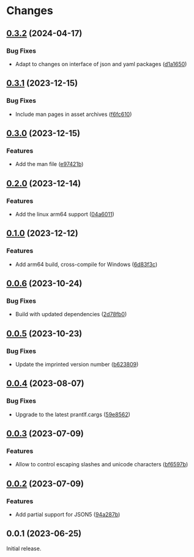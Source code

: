 # Changes

## [0.3.2](https://github.com/prantlf/v-jsonlint/compare/v0.3.1...v0.3.2) (2024-04-17)

### Bug Fixes

* Adapt to changes on interface of json and yaml packages ([d1a1650](https://github.com/prantlf/v-jsonlint/commit/d1a16502db839dc3d74773da477d3fbeec6de97d))

## [0.3.1](https://github.com/prantlf/v-jsonlint/compare/v0.3.0...v0.3.1) (2023-12-15)

### Bug Fixes

* Include man pages in asset archives ([f6fc610](https://github.com/prantlf/v-jsonlint/commit/f6fc6102b733cfc62aa53888c9b4ab173ff36bc1))

## [0.3.0](https://github.com/prantlf/v-jsonlint/compare/v0.2.0...v0.3.0) (2023-12-15)

### Features

* Add the man file ([e97421b](https://github.com/prantlf/v-jsonlint/commit/e97421bfbd842498e490c508cb935c369bab6180))

## [0.2.0](https://github.com/prantlf/v-jsonlint/compare/v0.1.0...v0.2.0) (2023-12-14)

### Features

* Add the linux arm64 support ([04a6011](https://github.com/prantlf/v-jsonlint/commit/04a60118d6761659bc392131cf71887c88abb985))

## [0.1.0](https://github.com/prantlf/v-jsonlint/compare/v0.0.6...v0.1.0) (2023-12-12)

### Features

* Add arm64 build, cross-compile for Windows ([6d83f3c](https://github.com/prantlf/v-jsonlint/commit/6d83f3c5bddeceec3337bcf4913103fffb174429))

## [0.0.6](https://github.com/prantlf/v-jsonlint/compare/v0.0.5...v0.0.6) (2023-10-24)

### Bug Fixes

* Build with updated dependencies ([2d78fb0](https://github.com/prantlf/v-jsonlint/commit/2d78fb08d715b158ec857b9a5cd13e02841e4671))

## [0.0.5](https://github.com/prantlf/v-jsonlint/compare/v0.0.4...v0.0.5) (2023-10-23)

### Bug Fixes

* Update the imprinted version number ([b623809](https://github.com/prantlf/v-jsonlint/commit/b62380929d7c34eb6c7a90a2ae150c340a359d42))

## [0.0.4](https://github.com/prantlf/v-jsonlint/compare/v0.0.3...v0.0.4) (2023-08-07)

### Bug Fixes

* Upgrade to the latest prantlf.cargs ([59e8562](https://github.com/prantlf/v-jsonlint/commit/59e85629ac7a99a5529915eab0e0c179116bcb93))

## [0.0.3](https://github.com/prantlf/v-jsonlint/compare/v0.0.2...v0.0.3) (2023-07-09)

### Features

* Allow to control escaping slashes and unicode characters ([bf6597b](https://github.com/prantlf/v-jsonlint/commit/bf6597b31f23bd40529b0f8ce36d89fb89f46c54))

## [0.0.2](https://github.com/prantlf/v-jsonlint/compare/v0.0.1...v0.0.2) (2023-07-09)

### Features

* Add partial support for JSON5 ([94a287b](https://github.com/prantlf/v-jsonlint/commit/94a287bd9c8e877b558ea1b0c2a0be3a954a6c71))

## 0.0.1 (2023-06-25)

Initial release.
